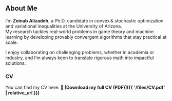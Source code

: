 
## About Me

I’m **Zeinab Alizadeh**, a Ph.D. candidate in convex & stochastic optimization and variational
inequalities at the University of Arizona.  
My research tackles real‑world problems in game theory and machine learning by developing
provably convergent algorithms that stay practical at scale.

I enjoy collaborating on challenging problems, whether in academia or industry,
and I’m always keen to translate rigorous math into impactful solutions.




### CV
You can find my CV here: 
**📄 [Download my full CV (PDF)]({{ '/files/CV.pdf' | relative_url }})**
